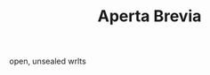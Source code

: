 ---
title: Aperta Brevia
letter: A
permalink: "/definitions/aperta-brevia.html"
body: open, unsealed wrlts
published_at: '2018-07-07'
layout: post
---